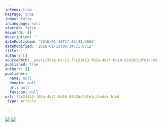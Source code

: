 ```yaml
---
inFeed: true
hasPage: true
inNav: false
inLanguage: null
starred: false
keywords: []
description: ''
datePublished: '2016-01-18T17:49:33.565Z'
dateModified: '2016-01-11T00:34:21.071Z'
title: ''
author: []
sourcePath: _posts/2016-01-11-f7e21413-f05a-4b7f-bb10-92d1bc2dfe1c.md
published: true
authors: []
publisher:
  name: null
  domain: null
  url: null
  favicon: null
url: f7e21413-f05a-4b7f-bb10-92d1bc2dfe1c/index.html
_type: Article

---
```

![](https://the-grid-user-content.s3-us-west-2.amazonaws.com/51839690-caff-4b6e-9657-b45fd109cfed.jpg)
![](https://the-grid-user-content.s3-us-west-2.amazonaws.com/41053414-3346-49e1-8c53-57170677583e.jpg)